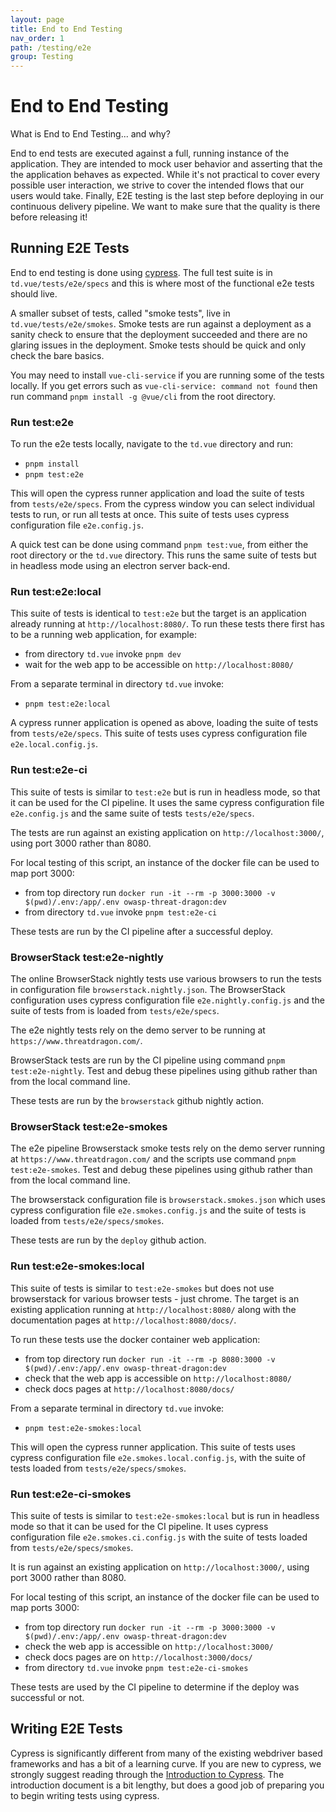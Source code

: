 ```yaml
---
layout: page
title: End to End Testing
nav_order: 1
path: /testing/e2e
group: Testing
---
```


# End to End Testing

<div class="card">
  <div class="card-header">
    What is End to End Testing... and why?
  </div>
  <div class="card-body">
    <p class="card-text">
        End to end tests are executed against a full, running instance of the application.
        They are intended to mock user behavior and asserting that the the application behaves as expected.
        While it's not practical to cover every possible user interaction,
        we strive to cover the intended flows that our users would take.
        Finally, E2E testing is the last step before deploying in our continuous delivery pipeline.
        We want to make sure that the quality is there before releasing it!
    </p>
  </div>
</div>

## Running E2E Tests
End to end testing is done using [cypress](https://www.cypress.io/).
The full test suite is in `td.vue/tests/e2e/specs` and this is where most of the functional e2e tests should live.

A smaller subset of tests, called "smoke tests", live in `td.vue/tests/e2e/smokes`.
Smoke tests are run against a deployment as a sanity check to ensure that the deployment succeeded
and there are no glaring issues in the deployment.
Smoke tests should be quick and only check the bare basics.

You may need to install `vue-cli-service` if you are running some of the tests locally.
If you get errors such as `vue-cli-service: command not found` then run command `pnpm install -g @vue/cli` from the root directory.

### Run test:e2e
To run the e2e tests locally, navigate to the `td.vue` directory and run:
- `pnpm install`
- `pnpm test:e2e`

This will open the cypress runner application and load the suite of tests from `tests/e2e/specs`.
From the cypress window you can select individual tests to run, or run all tests at once.
This suite of tests uses cypress configuration file `e2e.config.js`.

A quick test can be done using command `pnpm test:vue`, from either the root directory or the `td.vue` directory.
This runs the same suite of tests but in headless mode using an electron server back-end.

### Run test:e2e:local
This suite of tests is identical to `test:e2e` but the target is an application already running at `http://localhost:8080/`.
To run these tests there first has to be a running web application, for example:
- from directory `td.vue` invoke `pnpm dev`
- wait for the web app to be accessible on `http://localhost:8080/`

From a separate terminal in directory `td.vue` invoke:
- `pnpm test:e2e:local`

A cypress runner application is opened as above, loading the suite of tests from `tests/e2e/specs`.
This suite of tests uses cypress configuration file `e2e.local.config.js`.

### Run test:e2e-ci
This suite of tests is similar to `test:e2e` but is run in headless mode, so that it can be used for the CI pipeline.
It uses the same cypress configuration file `e2e.config.js` and the same suite of tests `tests/e2e/specs`.

The tests are run against an existing application on `http://localhost:3000/`, using port 3000 rather than 8080.

For local testing of this script, an instance of the docker file can be used to map port 3000:
- from top directory run `docker run -it --rm -p 3000:3000 -v $(pwd)/.env:/app/.env owasp-threat-dragon:dev`
- from directory `td.vue` invoke `pnpm test:e2e-ci`

These tests are run by the CI pipeline after a successful deploy.

### BrowserStack test:e2e-nightly
The online BrowserStack nightly tests use various browsers to run the tests in configuration file `browserstack.nightly.json`.
The BrowserStack configuration uses cypress configuration file `e2e.nightly.config.js`
and the suite of tests from is loaded from `tests/e2e/specs`. 

The e2e nightly tests rely on the demo server to be running at `https://www.threatdragon.com/`.

BrowserStack tests are run by the CI pipeline using command `pnpm test:e2e-nightly`.
Test and debug these pipelines using github rather than from the local command line.

These tests are run by the `browserstack` github nightly action.

### BrowserStack test:e2e-smokes
The e2e pipeline Browserstack smoke tests rely on the demo server running at `https://www.threatdragon.com/`
and the scripts use command `pnpm test:e2e-smokes`.
Test and debug these pipelines using github rather than from the local command line.

The browserstack configuration file is `browserstack.smokes.json`
which uses cypress configuration file `e2e.smokes.config.js`
and the suite of tests is loaded from `tests/e2e/specs/smokes`.

These tests are run by the `deploy` github action.

### Run test:e2e-smokes:local
This suite of tests is similar to `test:e2e-smokes` but does not use browserstack for various browser tests - just chrome.
The target is an existing application running at `http://localhost:8080/`
along with the documentation pages at `http://localhost:8080/docs/`.

To run these tests use the docker container web application:

- from top directory run `docker run -it --rm -p 8080:3000 -v $(pwd)/.env:/app/.env owasp-threat-dragon:dev`
- check that the web app is accessible on `http://localhost:8080/`
- check docs pages at `http://localhost:8080/docs/`

From a separate terminal in directory `td.vue` invoke:

- `pnpm test:e2e-smokes:local`

This will open the cypress runner application.
This suite of tests uses cypress configuration file `e2e.smokes.local.config.js`,
with the suite of tests loaded from `tests/e2e/specs/smokes`.

### Run test:e2e-ci-smokes
This suite of tests is similar to `test:e2e-smokes:local`
but is run in headless mode so that it can be used for the CI pipeline.
It uses cypress configuration file `e2e.smokes.ci.config.js`
with the suite of tests loaded from `tests/e2e/specs/smokes`.

It is run against an existing application on `http://localhost:3000/`, using port 3000 rather than 8080.

For local testing of this script, an instance of the docker file can be used to map ports 3000:
- from top directory run `docker run -it --rm -p 3000:3000 -v $(pwd)/.env:/app/.env owasp-threat-dragon:dev`
- check the web app is accessible on `http://localhost:3000/`
- check docs pages are on `http://localhost:3000/docs/`
- from directory `td.vue` invoke `pnpm test:e2e-ci-smokes`

These tests are used by the CI pipeline to determine if the deploy was successful or not.

## Writing E2E Tests
Cypress is significantly different from many of the existing webdriver based frameworks
and has a bit of a learning curve.
If you are new to cypress, we strongly suggest reading through the
[Introduction to Cypress](https://docs.cypress.io/guides/core-concepts/introduction-to-cypress).
The introduction document is a bit lengthy,
but does a good job of preparing you to begin writing tests using cypress.
